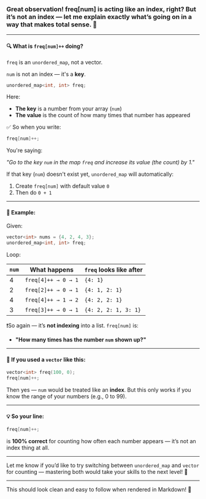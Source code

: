 ### Great observation! freq[num] is acting like an index, right? But it’s not an index — let me explain exactly what’s going on in a way that makes total sense. 🙌

---

#### 🔍 What is `freq[num]++` doing?

`freq` is an `unordered_map`, not a vector.

`num` is not an index — it's a **key**.

```cpp
unordered_map<int, int> freq;
```

Here:

- **The key** is a number from your array (`num`)
- **The value** is the count of how many times that number has appeared

✅ So when you write:

```cpp
freq[num]++;
```

You're saying:

*"Go to the key `num` in the map `freq` and increase its value (the count) by 1."*

If that key (`num`) doesn't exist yet, `unordered_map` will automatically:

1. Create `freq[num]` with default value `0`
2. Then do `0 + 1`

---

#### 🧪 Example:

Given:

```cpp
vector<int> nums = {4, 2, 4, 3};
unordered_map<int, int> freq;
```

Loop:

| `num` | What happens           | `freq` looks like after |
|-------|-------------------------|--------------------------|
| 4     | `freq[4]++ → 0 → 1`    | `{4: 1}`                |
| 2     | `freq[2]++ → 0 → 1`    | `{4: 1, 2: 1}`          |
| 4     | `freq[4]++ → 1 → 2`    | `{4: 2, 2: 1}`          |
| 3     | `freq[3]++ → 0 → 1`    | `{4: 2, 2: 1, 3: 1}`    |

❗️So again — it’s **not indexing** into a list. `freq[num]` is:

- **"How many times has the number `num` shown up?"**

---

#### 📌 If you used a `vector` like this:

```cpp
vector<int> freq(100, 0);
freq[num]++;
```

Then yes — `num` would be treated like an **index**. But this only works if you know the range of your numbers (e.g., 0 to 99).

---

#### 💡 So your line:

```cpp
freq[num]++;
```

is **100% correct** for counting how often each number appears — it’s not an index thing at all.

---

Let me know if you’d like to try switching between `unordered_map` and `vector` for counting — mastering both would take your skills to the next level! 👊

--- 

This should look clean and easy to follow when rendered in Markdown! 🚀